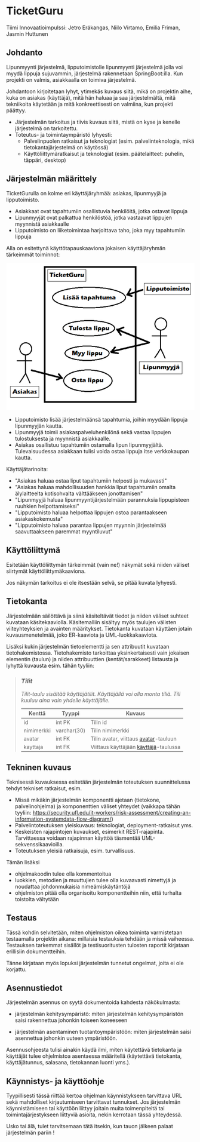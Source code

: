 # TicketGuru

Tiimi Innovaatioimpulssi: Jetro Eräkangas, Niilo Virtamo, Emilia Friman, Jasmin Huttunen

## Johdanto

Lipunmyynti järjestelmä, lipputoimistolle lipunmyynti järjestelmä jolla voi myydä lippuja sujuvammin, järjestelmä rakennetaan SpringBoot:illa.
Kun projekti on valmis, asiakkaalla on toimiva järjestelmä.

Johdantoon kirjoitetaan lyhyt, ytimekäs kuvaus siitä, mikä on projektin aihe,
kuka on asiakas (käyttäjä), mitä hän haluaa ja saa järjestelmältä, mitä
tekniikoita käytetään ja mitä konkreettisesti on valmiina, kun projekti päättyy.

-   Järjestelmän tarkoitus ja tiivis kuvaus siitä, mistä on kyse ja kenelle järjestelmä on tarkoitettu.
-   Toteutus- ja toimintaympäristö lyhyesti:  
    -   Palvelinpuolen ratkaisut ja teknologiat (esim. palvelinteknologia, mikä tietokantajärjestelmä on käytössä)
    -   Käyttöliittymäratkaisut ja teknologiat (esim. päätelaitteet: puhelin,
    täppäri, desktop)

## Järjestelmän määrittely

TicketGurulla on kolme eri käyttäjäryhmää: asiakas, lipunmyyjä ja lipputoimisto. 
- Asiakkaat ovat tapahtumiin osallistuvia henkilöitä, jotka ostavat lippuja
- Lipunmyyjät ovat palkattua henkilöstöä, jotka vastaavat lippujen myynnistä asiakkaalle
- Lipputoimisto on liiketoimintaa harjoittava taho, joka myy tapahtumiin lippuja

Alla on esitettynä käyttötapauskaaviona jokaisen
käyttäjäryhmän tärkeimmät toiminnot:

![alt text](https://github.com/JetiTheS/InnovaatioImpulssiLippu/blob/master/ticketguruusecase.png?raw=true "TicketGuru use case diagram")

- Lipputoimisto lisää järjestelmäänsä tapahtumia, joihin myydään lippuja lipunmyyjän kautta.   
- Lipunmyyjä toimii asiakaspalveluhenkilönä sekä vastaa lippujen tulostuksesta ja myynnistä asiakkaalle.   
- Asiakas osallistuu tapahtumiin ostamalla lipun lipunmyyjältä. Tulevaisuudessa asiakkaan tulisi voida ostaa 
lippuja itse verkkokaupan kautta.

Käyttäjätarinoita:
- "Asiakas haluaa ostaa liput tapahtumiin helposti ja mukavasti"
- "Asiakas haluaa mahdollisuuden hankkia liput tapahtumiin omalta älylaitteelta kotisohvalta välttääkseen jonottamisen"
- "Lipunmyyjä haluaa lipunmyyntijärjestelmään parannuksia lippupisteen ruuhkien helpottamiseksi"
- "Lipputoimisto haluaa helpottaa lippujen ostoa parantaakseen asiakaskokemusta"
- "Lipputoimisto haluaa parantaa lippujen myynnin järjestelmää saavuttaakseen paremmat myyntiluvut"



## Käyttöliittymä

Esitetään käyttöliittymän tärkeimmät (vain ne!) näkymät sekä niiden väliset siirtymät käyttöliittymäkaaviona. 

Jos näkymän tarkoitus ei ole itsestään selvä, se pitää kuvata lyhyesti.

## Tietokanta

Järjestelmään säilöttävä ja siinä käsiteltävät tiedot ja niiden väliset suhteet
kuvataan käsitekaaviolla. Käsitemalliin sisältyy myös taulujen välisten viiteyhteyksien ja avainten
määritykset. Tietokanta kuvataan käyttäen jotain kuvausmenetelmää, joko ER-kaaviota ja UML-luokkakaaviota.

Lisäksi kukin järjestelmän tietoelementti ja sen attribuutit kuvataan
tietohakemistossa. Tietohakemisto tarkoittaa yksinkertaisesti vain jokaisen elementin (taulun) ja niiden
attribuuttien (kentät/sarakkeet) listausta ja lyhyttä kuvausta esim. tähän tyyliin:

> ### _Tilit_
> _Tilit-taulu sisältää käyttäjätilit. Käyttäjällä voi olla monta tiliä. Tili kuuluu aina vain yhdelle käyttäjälle._
>
> Kenttä | Tyyppi | Kuvaus
> ------ | ------ | ------
> id | int PK | Tilin id
> nimimerkki | varchar(30) |  Tilin nimimerkki
> avatar | int FK | Tilin avatar, viittaus [avatar](#Avatar)-tauluun
> kayttaja | int FK | Viittaus käyttäjään [käyttäjä](#Kayttaja)-taulussa

## Tekninen kuvaus

Teknisessä kuvauksessa esitetään järjestelmän toteutuksen suunnittelussa tehdyt tekniset
ratkaisut, esim.

-   Missä mikäkin järjestelmän komponentti ajetaan (tietokone, palvelinohjelma)
    ja komponenttien väliset yhteydet (vaikkapa tähän tyyliin:
    https://security.ufl.edu/it-workers/risk-assessment/creating-an-information-systemdata-flow-diagram/)
-   Palvelintoteutuksen yleiskuvaus: teknologiat, deployment-ratkaisut yms.
-   Keskeisten rajapintojen kuvaukset, esimerkit REST-rajapinta. Tarvittaessa voidaan rajapinnan käyttöä täsmentää
    UML-sekvenssikaavioilla.
-   Toteutuksen yleisiä ratkaisuja, esim. turvallisuus.

Tämän lisäksi

-   ohjelmakoodin tulee olla kommentoitua
-   luokkien, metodien ja muuttujien tulee olla kuvaavasti nimettyjä ja noudattaa
    johdonmukaisia nimeämiskäytäntöjä
-   ohjelmiston pitää olla organisoitu komponentteihin niin, että turhalta toistolta
    vältytään

## Testaus

Tässä kohdin selvitetään, miten ohjelmiston oikea toiminta varmistetaan
testaamalla projektin aikana: millaisia testauksia tehdään ja missä vaiheessa.
Testauksen tarkemmat sisällöt ja testisuoritusten tulosten raportit kirjataan
erillisiin dokumentteihin.

Tänne kirjataan myös lopuksi järjestelmän tunnetut ongelmat, joita ei ole korjattu.

## Asennustiedot

Järjestelmän asennus on syytä dokumentoida kahdesta näkökulmasta:

-   järjestelmän kehitysympäristö: miten järjestelmän kehitysympäristön saisi
    rakennettua johonkin toiseen koneeseen

-   järjestelmän asentaminen tuotantoympäristöön: miten järjestelmän saisi
    asennettua johonkin uuteen ympäristöön.

Asennusohjeesta tulisi ainakin käydä ilmi, miten käytettävä tietokanta ja
käyttäjät tulee ohjelmistoa asentaessa määritellä (käytettävä tietokanta,
käyttäjätunnus, salasana, tietokannan luonti yms.).

## Käynnistys- ja käyttöohje

Tyypillisesti tässä riittää kertoa ohjelman käynnistykseen tarvittava URL sekä
mahdolliset kirjautumiseen tarvittavat tunnukset. Jos järjestelmän
käynnistämiseen tai käyttöön liittyy joitain muita toimenpiteitä tai toimintajärjestykseen liittyviä asioita, nekin kerrotaan tässä yhteydessä.

Usko tai älä, tulet tarvitsemaan tätä itsekin, kun tauon jälkeen palaat
järjestelmän pariin !
